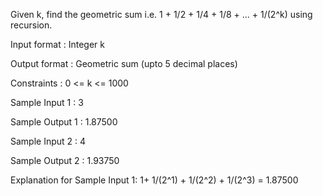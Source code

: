 Given k, find the geometric sum i.e.
1 + 1/2 + 1/4 + 1/8 + ... + 1/(2^k) 
using recursion.

Input format :
Integer k

Output format :
Geometric sum (upto 5 decimal places)

Constraints :
0 <= k <= 1000

Sample Input 1 :
3

Sample Output 1 :
1.87500

Sample Input 2 :
4

Sample Output 2 :
1.93750

Explanation for Sample Input 1:
1+ 1/(2^1) + 1/(2^2) + 1/(2^3) = 1.87500
